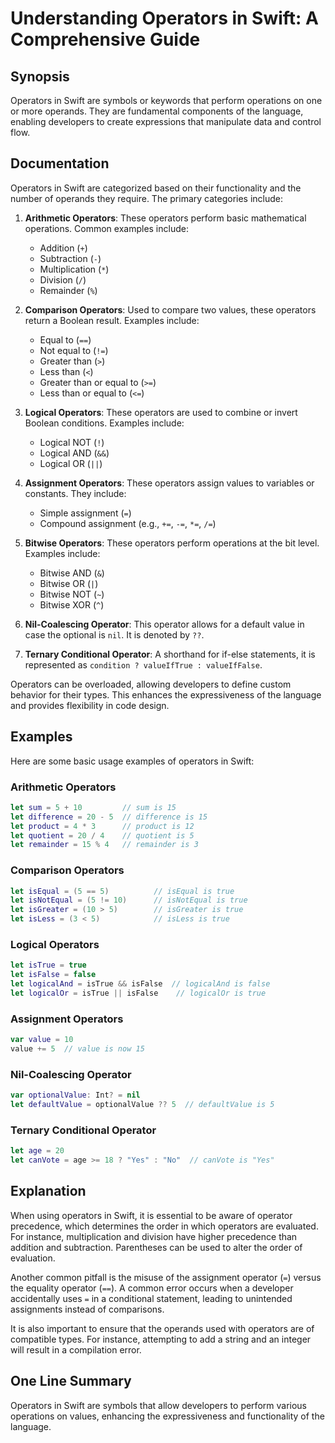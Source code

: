 <!--
Meta Description: # Understanding Operators in Swift: A Comprehensive Guide ## Synopsis Operators in Swift are symbols or keywords that perform operations on one or mor...
Meta Keywords: operators, let, swift, operator, include
-->

# Understanding Operators in Swift: A Comprehensive Guide

## Synopsis
Operators in Swift are symbols or keywords that perform operations on one or more operands. They are fundamental components of the language, enabling developers to create expressions that manipulate data and control flow.

## Documentation
Operators in Swift are categorized based on their functionality and the number of operands they require. The primary categories include:

1. **Arithmetic Operators**: These operators perform basic mathematical operations. Common examples include:
   - Addition (`+`)
   - Subtraction (`-`)
   - Multiplication (`*`)
   - Division (`/`)
   - Remainder (`%`)

2. **Comparison Operators**: Used to compare two values, these operators return a Boolean result. Examples include:
   - Equal to (`==`)
   - Not equal to (`!=`)
   - Greater than (`>`)
   - Less than (`<`)
   - Greater than or equal to (`>=`)
   - Less than or equal to (`<=`)

3. **Logical Operators**: These operators are used to combine or invert Boolean conditions. Examples include:
   - Logical NOT (`!`)
   - Logical AND (`&&`)
   - Logical OR (`||`)

4. **Assignment Operators**: These operators assign values to variables or constants. They include:
   - Simple assignment (`=`) 
   - Compound assignment (e.g., `+=`, `-=`, `*=`, `/=`)

5. **Bitwise Operators**: These operators perform operations at the bit level. Examples include:
   - Bitwise AND (`&`)
   - Bitwise OR (`|`)
   - Bitwise NOT (`~`)
   - Bitwise XOR (`^`)

6. **Nil-Coalescing Operator**: This operator allows for a default value in case the optional is `nil`. It is denoted by `??`.

7. **Ternary Conditional Operator**: A shorthand for if-else statements, it is represented as `condition ? valueIfTrue : valueIfFalse`.

Operators can be overloaded, allowing developers to define custom behavior for their types. This enhances the expressiveness of the language and provides flexibility in code design.

## Examples
Here are some basic usage examples of operators in Swift:

### Arithmetic Operators
```swift
let sum = 5 + 10         // sum is 15
let difference = 20 - 5  // difference is 15
let product = 4 * 3      // product is 12
let quotient = 20 / 4    // quotient is 5
let remainder = 15 % 4   // remainder is 3
```

### Comparison Operators
```swift
let isEqual = (5 == 5)          // isEqual is true
let isNotEqual = (5 != 10)      // isNotEqual is true
let isGreater = (10 > 5)        // isGreater is true
let isLess = (3 < 5)            // isLess is true
```

### Logical Operators
```swift
let isTrue = true
let isFalse = false
let logicalAnd = isTrue && isFalse  // logicalAnd is false
let logicalOr = isTrue || isFalse    // logicalOr is true
```

### Assignment Operators
```swift
var value = 10
value += 5  // value is now 15
```

### Nil-Coalescing Operator
```swift
var optionalValue: Int? = nil
let defaultValue = optionalValue ?? 5  // defaultValue is 5
```

### Ternary Conditional Operator
```swift
let age = 20
let canVote = age >= 18 ? "Yes" : "No"  // canVote is "Yes"
```

## Explanation
When using operators in Swift, it is essential to be aware of operator precedence, which determines the order in which operators are evaluated. For instance, multiplication and division have higher precedence than addition and subtraction. Parentheses can be used to alter the order of evaluation.

Another common pitfall is the misuse of the assignment operator (`=`) versus the equality operator (`==`). A common error occurs when a developer accidentally uses `=` in a conditional statement, leading to unintended assignments instead of comparisons.

It is also important to ensure that the operands used with operators are of compatible types. For instance, attempting to add a string and an integer will result in a compilation error.

## One Line Summary
Operators in Swift are symbols that allow developers to perform various operations on values, enhancing the expressiveness and functionality of the language.